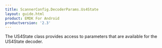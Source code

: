 ```yaml
---
title: ScannerConfig.DecoderParams.Us4State
layout: guide.html
product: EMDK For Android
productversion: '2.3'
---
```


The US4State class provides access to parameters that are available
 for the US4State decoder.










